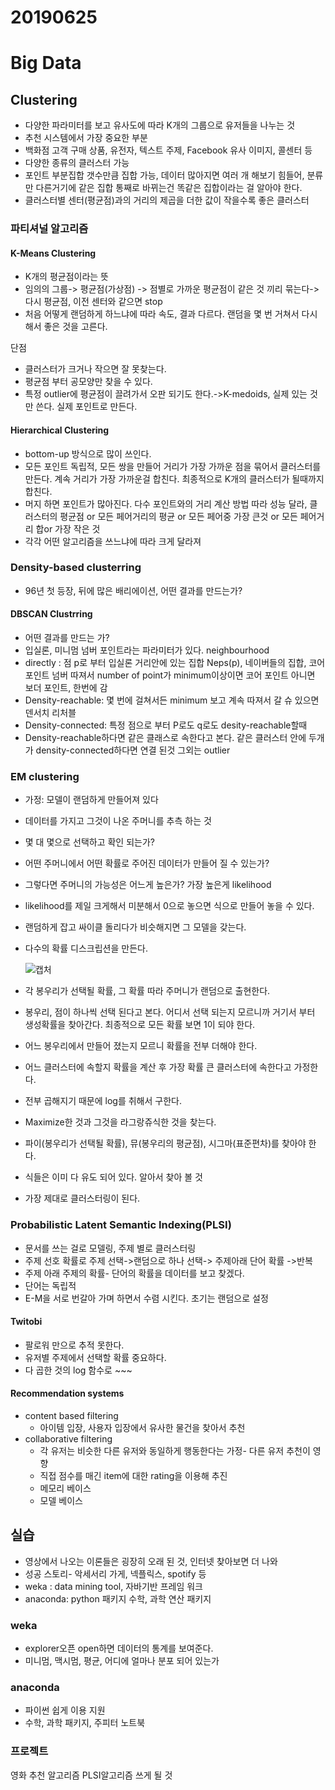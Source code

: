 # 20190625

# Big Data

## Clustering

* 다양한 파라미터를 보고 유사도에 따라 K개의 그룹으로 유저들을 나누는 것
* 추천 시스템에서 가장 중요한 부분
* 백화점 고객 구매 상품, 유전자, 텍스트 주제, Facebook 유사 이미지, 콜센터 등
* 다양한 종류의 클러스터 가능
* 포인트 부분집합 갯수만큼 집합 가능, 데이터 많아지면 여러 개 해보기 힘들어, 분류만 다른거기에 같은 집합 통째로 바뀌는건 똑같은 집합이라는 걸 알아야 한다.
* 클러스터별 센터(평균점)과의 거리의 제곱을 더한 값이 작을수록 좋은 클러스터

### 파티셔널 알고리즘

#### K-Means Clustering

* K개의 평균점이라는 뜻
* 임의의 그룹-> 평균점(가상점) -> 점별로 가까운 평균점이 같은 것 끼리 묶는다-> 다시 평균점, 이전 센터와 같으면 stop
* 처음 어떻게 랜덤하게 하느냐에 따라 속도, 결과 다르다. 랜덤을 몇 번 거쳐서 다시 해서 좋은 것을 고른다.

단점

* 클러스터가 크거나 작으면 잘 못찾는다.
* 평균점 부터 공모양만 찾을 수 있다.
* 특정 outlier에 평균점이 끌려가서 오판 되기도 한다.->K-medoids, 실제 있는 것만 쓴다. 실제 포인트로 만든다.

#### Hierarchical Clustering

* bottom-up 방식으로 많이 쓰인다.
* 모든 포인트 독립적, 모든 쌍을 만들어 거리가 가장 가까운 점을 묶어서 클러스터를 만든다. 계속 거리가 가장 가까운걸 합친다. 최종적으로 K개의 클러스터가 될때까지 합친다.
* 머지 하면 포인트가 많아진다. 다수 포인트와의 거리 계산 방법 따라 성능 달라, 클러스터의 평균점 or 모든 페어거리의 평균 or 모든 페어중 가장 큰것 or 모든 페어거리 합or 가장 작은 것
* 각각 어떤 알고리즘을 쓰느냐에 따라 크게 달라져

### Density-based clusterring

* 96년 첫 등장, 뒤에 많은 배리에이션, 어떤 결과를 만드는가?

#### DBSCAN Clustrring

* 어떤 결과를 만드는 가?
* 입실론, 미니멈 넘버 포인트라는 파라미터가 있다. neighbourhood
* directly : 점 p로 부터 입실론 거리안에 있는 집합 Neps(p), 네이버들의 집합, 코어포인트 넘버 따져서 number of point가 minimum이상이면 코어 포인트 아니면 보더 포인트, 한번에 감
* Density-reachable: 몇 번에 걸쳐서든 minimum 보고 계속 따져서 갈 슈 있으면 덴서치 리처블
* Density-connected: 특정 점으로 부터 P로도 q로도 desity-reachable할때
* Density-reachable하다면 같은 클래스로 속한다고 본다. 같은 클러스터 안에 두개가 density-connected하다면 연결 된것 그외는 outlier

### EM clustering

* 가정: 모델이 랜덤하게 만들어져 있다

* 데이터를 가지고 그것이 나온 주머니를 추측 하는 것

* 몇 대 몇으로 선택하고 확인 되는가?

* 어떤 주머니에서 어떤 확률로 주어진 데이터가 만들어 질 수 있는가?

* 그렇다면 주머니의 가능성은 어느게 높은가? 가장 높은게 likelihood

* likelihood를 제일 크게해서 미분해서 0으로 놓으면 식으로 만들어 놓을 수 있다.

* 랜덤하게 잡고 싸이클 돌리다가 비슷해지면 그 모델을 갖는다.

* 다수의 확률 디스크립션을 만든다.

  ![캡처](C:\Users\multicampus\TIL\2학기\big_data\캡처.PNG)

* 각 봉우리가 선택될 확률, 그 확률 따라 주머니가 랜덤으로 출현한다.

* 봉우리, 점이 하나씩 선택 된다고 본다. 어디서 선택 되는지 모르니까 거기서 부터 생성확률을 찾아간다. 최종적으로 모든 확률 보면 1이 되야 한다.

* 어느 봉우리에서 만들어 졌는지 모르니 확률을 전부 더해야 한다.

* 어느 클러스터에 속할지 확률을 계산 후 가장 확률 큰 클러스터에 속한다고 가정한다. 

* 전부 곱해지기 때문에 log를 취해서 구한다.

* Maximize한 것과 그것을 라그랑쥬식한 것을 찾는다.

* 파이(봉우리가 선택될 확률), 뮤(봉우리의 평균점), 시그마(표준편차)를 찾아야 한다. 

* 식들은 이미 다 유도 되어 있다. 알아서 찾아 볼 것

* 가장 제대로 클러스터링이 된다.

### Probabilistic Latent Semantic Indexing(PLSI)

* 문서를 쓰는 걸로 모델링, 주제 별로 클러스터링
* 주제 선호 확률로 주제 선택->랜덤으로 하나 선택-> 주제아래 단어 확률 ->반복
* 주제 아래 주제의 확률- 단어의 확률을 데이터를 보고 찾겠다.
* 단어는 독립적
* E-M을 서로 번갈아 가며 하면서 수렴 시킨다. 초기는 랜덤으로 설정

#### Twitobi

* 팔로워 만으로 추적 못한다.
* 유저별 주제에서 선택할 확률 중요하다.
* 다 곱한 것의 log 함수로 ~~~

#### Recommendation systems

* content based filtering
  * 아이템 입장, 사용자 입장에서 유사한 물건을 찾아서 추천
* collaborative filtering
  * 각 유저는 비슷한 다른 유저와 동일하게 행동한다는 가정- 다른 유저 추천이 영향
  * 직접 점수를 매긴 item에 대한 rating을 이용해 추진
  * 메모리 베이스
  * 모델 베이스



## 실습

* 영상에서 나오는 이론들은 굉장히 오래 된 것, 인터넷 찾아보면 더 나와
* 성공 스토리- 악세서리 가게, 넥플릭스, spotify 등
* weka : data mining tool, 자바기반 프레임 워크
* anaconda: python 패키지 수학, 과학 연산 패키지

### weka

* explorer오픈 open하면 데이터의 통계를 보여준다.
* 미니멈, 맥시멈, 평균, 어디에 얼마나 분포 되어 있는가

### anaconda

* 파이썬 쉽게 이용 지원
* 수학, 과학 패키지, 주피터 노트북

### 프로젝트

영화 추천 알고리즘 PLSI알고리즘 쓰게 될 것

